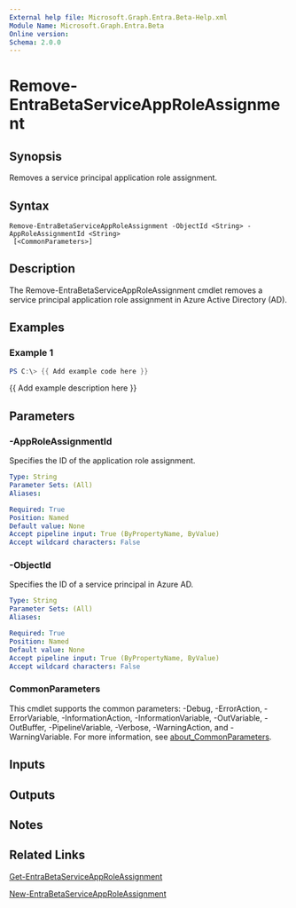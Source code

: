 ```yaml
---
External help file: Microsoft.Graph.Entra.Beta-Help.xml
Module Name: Microsoft.Graph.Entra.Beta
Online version:
Schema: 2.0.0
---
```


# Remove-EntraBetaServiceAppRoleAssignment

## Synopsis
Removes a service principal application role assignment.

## Syntax

```
Remove-EntraBetaServiceAppRoleAssignment -ObjectId <String> -AppRoleAssignmentId <String>
 [<CommonParameters>]
```

## Description
The Remove-EntraBetaServiceAppRoleAssignment cmdlet removes a service principal application role assignment in Azure Active Directory (AD).

## Examples

### Example 1
```powershell
PS C:\> {{ Add example code here }}
```

{{ Add example description here }}

## Parameters

### -AppRoleAssignmentId
Specifies the ID of the application role assignment.

```yaml
Type: String
Parameter Sets: (All)
Aliases:

Required: True
Position: Named
Default value: None
Accept pipeline input: True (ByPropertyName, ByValue)
Accept wildcard characters: False
```



### -ObjectId
Specifies the ID of a service principal in Azure AD.

```yaml
Type: String
Parameter Sets: (All)
Aliases:

Required: True
Position: Named
Default value: None
Accept pipeline input: True (ByPropertyName, ByValue)
Accept wildcard characters: False
```

### CommonParameters
This cmdlet supports the common parameters: -Debug, -ErrorAction, -ErrorVariable, -InformationAction, -InformationVariable, -OutVariable, -OutBuffer, -PipelineVariable, -Verbose, -WarningAction, and -WarningVariable. For more information, see [about_CommonParameters](https://go.microsoft.com/fwlink/?LinkID=113216).

## Inputs

## Outputs

## Notes

## Related Links

[Get-EntraBetaServiceAppRoleAssignment]()

[New-EntraBetaServiceAppRoleAssignment]()

